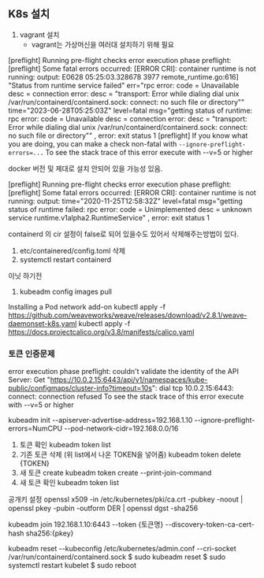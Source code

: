 ## K8s 설치

1. vagrant 설치
    - vagrant는 가상머신을 여러대 설치하기 위해 필요


[preflight] Running pre-flight checks
error execution phase preflight: [preflight] Some fatal errors occurred:
        [ERROR CRI]: container runtime is not running: output: E0628 05:25:03.328678    3977 remote_runtime.go:616] "Status from runtime service failed" err="rpc error: code = Unavailable desc = connection error: desc = \"transport: Error while dialing dial unix /var/run/containerd/containerd.sock: connect: no such file or directory\""
time="2023-06-28T05:25:03Z" level=fatal msg="getting status of runtime: rpc error: code = Unavailable desc = connection error: desc = \"transport: Error while dialing dial unix /var/run/containerd/containerd.sock: connect: no such file or directory\""
, error: exit status 1
[preflight] If you know what you are doing, you can make a check non-fatal with `--ignore-preflight-errors=...`
To see the stack trace of this error execute with --v=5 or higher

docker 버전 및 제대로 설치 안되어 있을 가능성 있음.


[preflight] Running pre-flight checks
error execution phase preflight: [preflight] Some fatal errors occurred:
        [ERROR CRI]: container runtime is not running: output: time="2020-11-25T12:58:32Z" level=fatal msg="getting status of runtime failed: rpc error: code = Unimplemented desc = unknown service runtime.v1alpha2.RuntimeService"
, error: exit status 1

containerd 의 cir 설정이 false로 되어 있을수도 있어서 삭제해주는방법이 있다.
1. etc/containered/config.toml 삭제
2. systemctl restart containerd

이닛 하기전
1. kubeadm config images pull

Installing a Pod network add-on
kubectl apply -f https://github.com/weaveworks/weave/releases/download/v2.8.1/weave-daemonset-k8s.yaml
kubectl apply -f https://docs.projectcalico.org/v3.8/manifests/calico.yaml


### 토큰 인증문제
error execution phase preflight: couldn't validate the identity of the API Server: Get "https://10.0.2.15:6443/api/v1/namespaces/kube-public/configmaps/cluster-info?timeout=10s": dial tcp 10.0.2.15:6443: connect: connection refused
To see the stack trace of this error execute with --v=5 or higher

kubeadm init  --apiserver-advertise-address=192.168.1.10 --ignore-preflight-errors=NumCPU --pod-network-cidr=192.168.0.0/16

1. 토큰 확인
kubeadm token list
2. 기존 토큰 삭제 (위 list에서 나온 TOKEN을 넣어줌)
kubeadm token delete {TOKEN}
3. 새 토큰 create
kubeadm token create --print-join-command
4. 새 토큰 확인
kubeadm token list

공개키 설정
openssl x509 -in /etc/kubernetes/pki/ca.crt -pubkey -noout |
openssl pkey -pubin -outform DER |
openssl dgst -sha256

kubeadm join 192.168.1.10:6443 --token {토큰명}
--discovery-token-ca-cert-hash sha256:{pkey}


kubeadm reset --kubeconfig /etc/kubernetes/admin.conf --cri-socket /var/run/containerd/containerd.sock
$ sudo kubeadm reset
$ sudo systemctl restart kubelet
$ sudo reboot
